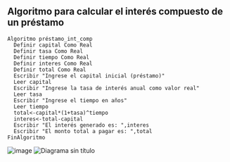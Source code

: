 ## Algoritmo para calcular el interés compuesto de un préstamo

    Algoritmo préstamo_int_comp
      Definir capital Como Real
      Definir tasa Como Real
      Definir tiempo Como Real
      Definir interes Como Real
      Definir total Como Real
      Escribir "Ingrese el capital inicial (préstamo)"
      Leer capital
      Escribir "Ingrese la tasa de interés anual como valor real"
      Leer tasa
      Escribir "Ingrese el tiempo en años"
      Leer tiempo
      total<-capital*(1+tasa)^tiempo
      interes<-total-capital
      Escribir "El interés generado es: ",interes
      Escribir "El monto total a pagar es: ",total 
    FinAlgoritmo

![image](https://user-images.githubusercontent.com/125599397/220739110-6505fc60-15ae-4183-9a73-dd42e57e2901.png)
![Diagrama sin título](https://user-images.githubusercontent.com/125599397/220739187-abb14de1-4814-4d10-a82c-14aeabc9e2c5.jpg)
